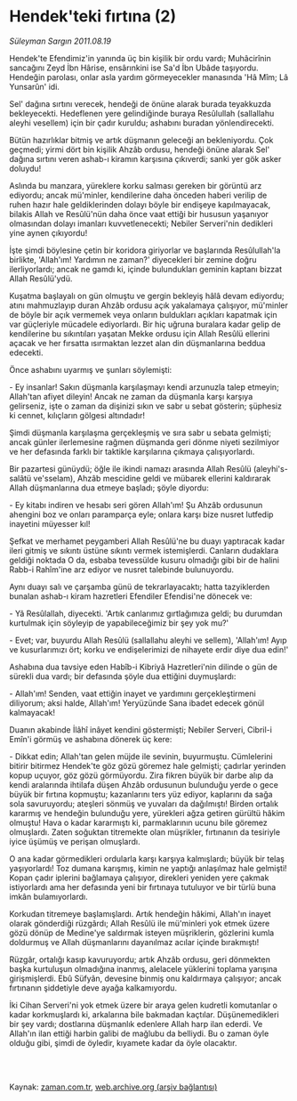 # Hendek'teki fırtına (2)

*Süleyman Sargın 2011.08.19*

<td class="columnist-detail">
<p>Hendek'te Efendimiz'in yanında üç bin kişilik bir ordu vardı; Muhâcirînin sancağını Zeyd İbn Hârise, ensârınkini ise Sa'd İbn Ubâde taşıyordu. Hendeğin parolası, onlar asla yardım görmeyecekler manasında 'Hâ Mîm; Lâ Yunsarûn' idi.</p>
<p>
<div id="haberMetinDiv">
<p>Sel' dağına sırtını verecek, hendeği de önüne alarak burada teyakkuzda bekleyecekti. Hedeflenen yere gelindiğinde buraya Resûlullah (sallallahu aleyhi vesellem) için bir çadır kuruldu; ashabını buradan yönlendirecekti.
<p>Bütün hazırlıklar bitmiş ve artık düşmanın geleceği an bekleniyordu. Çok geçmedi; yirmi dört bin kişilik Ahzâb ordusu, hendeği önüne alarak Sel' dağına sırtını veren ashab-ı kiramın karşısına çıkıverdi; sanki yer gök asker doluydu!
<p>Aslında bu manzara, yüreklere korku salması gereken bir görüntü arz ediyordu; ancak mü'minler, kendilerine daha önceden haberi verilip de ruhen hazır hale geldiklerinden dolayı böyle bir endişeye kapılmayacak, bilakis Allah ve Resûlü'nün daha önce vaat ettiği bir hususun yaşanıyor olmasından dolayı imanları kuvvetlenecekti; Nebiler Serveri'nin dedikleri yine aynen çıkıyordu!
<p>İşte şimdi böylesine çetin bir koridora giriyorlar ve başlarında Resûlullah'la birlikte, 'Allah'ım! Yardımın ne zaman?' diyecekleri bir zemine doğru ilerliyorlardı; ancak ne gamdı ki, içinde bulundukları geminin kaptanı bizzat Allah Resûlü'ydü.
<p>Kuşatma başlayalı on gün olmuştu ve gergin bekleyiş hâlâ devam ediyordu; atını mahmuzlayıp duran Ahzâb ordusu açık yakalamaya çalışıyor, mü'minler de böyle bir açık vermemek veya onların buldukları açıkları kapatmak için var güçleriyle mücadele ediyorlardı. Bir hiç uğruna buralara kadar gelip de kendilerine bu sıkıntıları yaşatan Mekke ordusu için Allah Resûlü ellerini açacak ve her fırsatta ısırmaktan lezzet alan din düşmanlarına beddua edecekti.
<p>Önce ashabını uyarmış ve şunları söylemişti:
<p>- Ey insanlar! Sakın düşmanla karşılaşmayı kendi arzunuzla talep etmeyin; Allah'tan afiyet dileyin! Ancak ne zaman da düşmanla karşı karşıya gelirseniz, işte o zaman da dişinizi sıkın ve sabr u sebat gösterin; şüphesiz ki cennet, kılıçların gölgesi altındadır!
<p>Şimdi düşmanla karşılaşma gerçekleşmiş ve sıra sabr u sebata gelmişti; ancak günler ilerlemesine rağmen düşmanda geri dönme niyeti sezilmiyor ve her defasında farklı bir taktikle karşılarına çıkmaya çalışıyorlardı.
<p>Bir pazartesi günüydü; öğle ile ikindi namazı arasında Allah Resûlü (aleyhi's-salâtü ve'sselam), Ahzâb mescidine geldi ve mübarek ellerini kaldırarak Allah düşmanlarına dua etmeye başladı; şöyle diyordu:
<p>- Ey kitabı indiren ve hesabı seri gören Allah'ım! Şu Ahzâb ordusunun ahengini boz ve onları paramparça eyle; onlara karşı bize nusret lutfedip inayetini müyesser kıl!
<p>Şefkat ve merhamet peygamberi Allah Resûlü'ne bu duayı yaptıracak kadar ileri gitmiş ve sıkıntı üstüne sıkıntı vermek istemişlerdi. Canların dudaklara geldiği noktada O da, esbaba tevessülde kusuru olmadığı gibi bir de halini Rabb-i Rahîm'ine arz ediyor ve nusret talebinde bulunuyordu.
<p>Aynı duayı salı ve çarşamba günü de tekrarlayacaktı; hatta tazyiklerden bunalan ashab-ı kiram hazretleri Efendiler Efendisi'ne dönecek ve:
<p>- Yâ Resûlallah, diyecekti. 'Artık canlarımız gırtlağımıza geldi; bu durumdan kurtulmak için söyleyip de yapabileceğimiz bir şey yok mu?'
<p>- Evet; var, buyurdu Allah Resûlü (sallallahu aleyhi ve sellem), 'Allah'ım! Ayıp ve kusurlarımızı ört; korku ve endişelerimizi de nihayete erdir diye dua edin!'
<p>Ashabına dua tavsiye eden Habîb-i Kibriyâ Hazretleri'nin dilinde o gün de sürekli dua vardı; bir defasında şöyle dua ettiğini duymuşlardı:
<p>- Allah'ım! Senden, vaat ettiğin inayet ve yardımını gerçekleştirmeni diliyorum; aksi halde, Allah'ım! Yeryüzünde Sana ibadet edecek gönül kalmayacak!
<p>Duanın akabinde İlâhî inâyet kendini göstermişti; Nebiler Serveri, Cibril-i Emîn'i görmüş ve ashabına dönerek üç kere:
<p>- Dikkat edin; Allah'tan gelen müjde ile sevinin, buyurmuştu. Cümlelerini bitirir bitirmez Hendek'te göz gözü göremez hale gelmişti; çadırlar yerinden kopup uçuyor, göz gözü görmüyordu. Zira fikren büyük bir darbe alıp da kendi aralarında ihtilafa düşen Ahzâb ordusunun bulunduğu yerde o gece büyük bir fırtına kopmuştu; kazanlarını ters yüz ediyor, kaplarını da sağa sola savuruyordu; ateşleri sönmüş ve yuvaları da dağılmıştı! Birden ortalık kararmış ve hendeğin bulunduğu yere, yürekleri ağza getiren gürültü hâkim olmuştu! Hava o kadar kararmıştı ki, parmaklarının ucunu bile göremez olmuşlardı. Zaten soğuktan titremekte olan müşrikler, fırtınanın da tesiriyle iyice üşümüş ve perişan olmuşlardı.
<p>O ana kadar görmedikleri ordularla karşı karşıya kalmışlardı; büyük bir telaş yaşıyorlardı! Toz dumana karışmış, kimin ne yaptığı anlaşılmaz hale gelmişti! Kopan çadır iplerini bağlamaya çalışıyor, direkleri yeniden yere çakmak istiyorlardı ama her defasında yeni bir fırtınaya tutuluyor ve bir türlü buna imkân bulamıyorlardı.
<p>Korkudan titremeye başlamışlardı. Artık hendeğin hâkimi, Allah'ın inayet olarak gönderdiği rüzgârdı; Allah Resûlü ile mü'minleri yok etmek üzere gözü dönüp de Medine'ye saldırmak isteyen müşriklerin, gözlerini kumla doldurmuş ve Allah düşmanlarını dayanılmaz acılar içinde bırakmıştı!
<p>Rüzgâr, ortalığı kasıp kavuruyordu; artık Ahzâb ordusu, geri dönmekten başka kurtuluşun olmadığına inanmış, alelacele yüklerini toplama yarışına girişmişlerdi. Ebû Süfyân, devesine binmiş onu kaldırmaya çalışıyor; ancak fırtınanın şiddetiyle deve ayağa kalkamıyordu.
<p>İki Cihan Serveri'ni yok etmek üzere bir araya gelen kudretli komutanlar o kadar korkmuşlardı ki, arkalarına bile bakmadan kaçtılar. Düşünemedikleri bir şey vardı; dostlarına düşmanlık edenlere Allah harp ilan ederdi. Ve Allah'ın ilan ettiği harbin galibi de mağlubu da belliydi. Bu o zaman öyle olduğu gibi, şimdi de öyledir, kıyamete kadar da öyle olacaktır.</p></p></p></p></p></p></p></p></p></p></p></p></p></p></p></p></p></p></p></p></p></p></div>
</p>


<p><br>
		 </br></p></td>

Kaynak: [zaman.com.tr](http://zaman.com.tr/yazar.do?yazino=1170464), [web.archive.org (arşiv bağlantısı)](http://web.archive.org/web/20111213094923/http://zaman.com.tr/yazar.do?yazino=1170464)
